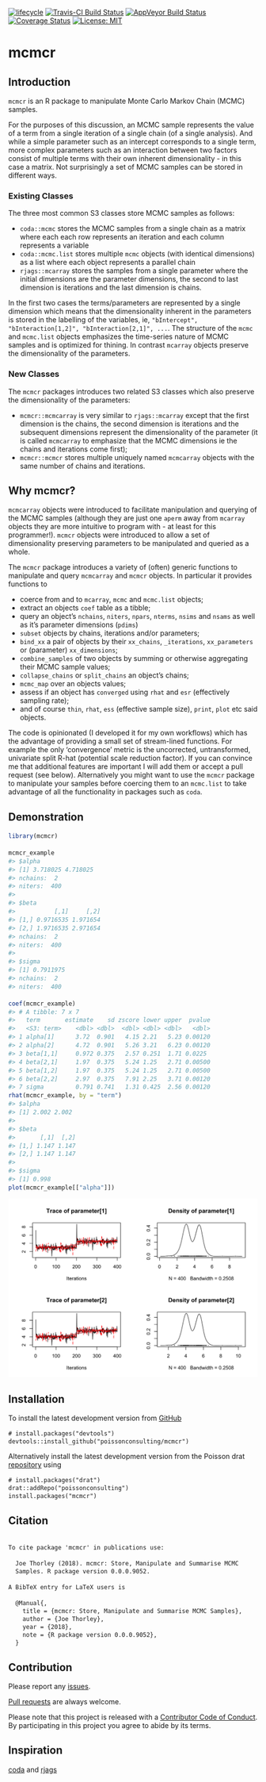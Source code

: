 
<!-- README.md is generated from README.Rmd. Please edit that file -->

[![lifecycle](https://img.shields.io/badge/lifecycle-maturing-blue.svg)](https://www.tidyverse.org/lifecycle/#maturing)
[![Travis-CI Build
Status](https://travis-ci.org/poissonconsulting/mcmcr.svg?branch=master)](https://travis-ci.org/poissonconsulting/mcmcr)
[![AppVeyor Build
Status](https://ci.appveyor.com/api/projects/status/github/poissonconsulting/mcmcr?branch=master&svg=true)](https://ci.appveyor.com/project/poissonconsulting/mcmcr)
[![Coverage
Status](https://img.shields.io/codecov/c/github/poissonconsulting/mcmcr/master.svg)](https://codecov.io/github/poissonconsulting/mcmcr?branch=master)
[![License:
MIT](https://img.shields.io/badge/License-MIT-green.svg)](https://opensource.org/licenses/MIT)

# mcmcr

## Introduction

`mcmcr` is an R package to manipulate Monte Carlo Markov Chain (MCMC)
samples.

For the purposes of this discussion, an MCMC sample represents the value
of a term from a single iteration of a single chain (of a single
analysis). And while a simple parameter such as an intercept corresponds
to a single term, more complex parameters such as an interaction between
two factors consist of multiple terms with their own inherent
dimensionality - in this case a matrix. Not surprisingly a set of MCMC
samples can be stored in different ways.

### Existing Classes

The three most common S3 classes store MCMC samples as follows:

  - `coda::mcmc` stores the MCMC samples from a single chain as a matrix
    where each each row represents an iteration and each column
    represents a variable
  - `coda::mcmc.list` stores multiple `mcmc` objects (with identical
    dimensions) as a list where each object represents a parallel chain
  - `rjags::mcarray` stores the samples from a single parameter where
    the initial dimensions are the parameter dimensions, the second to
    last dimension is iterations and the last dimension is chains.

In the first two cases the terms/parameters are represented by a single
dimension which means that the dimensionality inherent in the parameters
is stored in the labelling of the variables, ie, `"bIntercept",
"bInteraction[1,2]", "bInteraction[2,1]", ...`. The structure of the
`mcmc` and `mcmc.list` objects emphasizes the time-series nature of MCMC
samples and is optimized for thining. In contrast `mcarray` objects
preserve the dimensionality of the parameters.

### New Classes

The `mcmcr` packages introduces two related S3 classes which also
preserve the dimensionality of the parameters:

  - `mcmcr::mcmcarray` is very similar to `rjags::mcarray` except that
    the first dimension is the chains, the second dimension is
    iterations and the subsequent dimensions represent the
    dimensionality of the parameter (it is called `mcmcarray` to
    emphasize that the MCMC dimensions ie the chains and iterations come
    first);
  - `mcmcr::mcmcr` stores multiple uniquely named `mcmcarray` objects
    with the same number of chains and iterations.

## Why mcmcr?

`mcmcarray` objects were introduced to facilitate manipulation and
querying of the MCMC samples (although they are just one `aperm` away
from `mcarray` objects they are more intuitive to program with - at
least for this programmer\!). `mcmcr` objects were introduced to allow a
set of dimensionality preserving parameters to be manipulated and
queried as a whole.

The `mcmcr` package introduces a variety of (often) generic functions to
manipulate and query `mcmcarray` and `mcmcr` objects. In particular it
provides functions to

  - coerce from and to `mcarray`, `mcmc` and `mcmc.list` objects;
  - extract an objects `coef` table as a tibble;
  - query an object’s `nchains`, `niters`, `npars`, `nterms`, `nsims`
    and `nsams` as well as it’s parameter dimensions (`pdims`)
  - `subset` objects by chains, iterations and/or parameters;
  - `bind_xx` a pair of objects by their `xx_chains`, `_iterations`,
    `xx_parameters` or (parameter) `xx_dimensions`;
  - `combine_samples` of two objects by summing or otherwise aggregating
    their MCMC sample values;
  - `collapse_chains` or `split_chains` an object’s chains;
  - `mcmc_map` over an objects values;
  - assess if an object has `converged` using `rhat` and `esr`
    (effectively sampling rate);
  - and of course `thin`, `rhat`, `ess` (effective sample size),
    `print`, `plot` etc said objects.

The code is opinionated (I developed it for my own workflows) which has
the advantage of providing a small set of stream-lined functions. For
example the only ‘convergence’ metric is the uncorrected, untransformed,
univariate split R-hat (potential scale reduction factor). If you can
convince me that additional features are important I will add them or
accept a pull request (see below). Alternatively you might want to use
the `mcmcr` package to manipulate your samples before coercing them to
an `mcmc.list` to take advantage of all the functionality in packages
such as `coda`.

## Demonstration

``` r
library(mcmcr)

mcmcr_example
#> $alpha
#> [1] 3.718025 4.718025
#> nchains:  2 
#> niters:  400 
#> 
#> $beta
#>           [,1]     [,2]
#> [1,] 0.9716535 1.971654
#> [2,] 1.9716535 2.971654
#> nchains:  2 
#> niters:  400 
#> 
#> $sigma
#> [1] 0.7911975
#> nchains:  2 
#> niters:  400

coef(mcmcr_example)
#> # A tibble: 7 x 7
#>   term       estimate    sd zscore lower upper  pvalue
#>   <S3: term>    <dbl> <dbl>  <dbl> <dbl> <dbl>   <dbl>
#> 1 alpha[1]      3.72  0.901   4.15 2.21   5.23 0.00120
#> 2 alpha[2]      4.72  0.901   5.26 3.21   6.23 0.00120
#> 3 beta[1,1]     0.972 0.375   2.57 0.251  1.71 0.0225 
#> 4 beta[2,1]     1.97  0.375   5.24 1.25   2.71 0.00500
#> 5 beta[1,2]     1.97  0.375   5.24 1.25   2.71 0.00500
#> 6 beta[2,2]     2.97  0.375   7.91 2.25   3.71 0.00120
#> 7 sigma         0.791 0.741   1.31 0.425  2.56 0.00120
rhat(mcmcr_example, by = "term")
#> $alpha
#> [1] 2.002 2.002
#> 
#> $beta
#>       [,1]  [,2]
#> [1,] 1.147 1.147
#> [2,] 1.147 1.147
#> 
#> $sigma
#> [1] 0.998
plot(mcmcr_example[["alpha"]])
```

![](tools/README-unnamed-chunk-2-1.png)<!-- -->

## Installation

To install the latest development version from
[GitHub](https://github.com/poissonconsulting/mcmcr)

    # install.packages("devtools")
    devtools::install_github("poissonconsulting/mcmcr")

Alternatively install the latest development version from the Poisson
drat [repository](https://github.com/poissonconsulting/drat) using

    # install.packages("drat")
    drat::addRepo("poissonconsulting")
    install.packages("mcmcr")

## Citation

``` 

To cite package 'mcmcr' in publications use:

  Joe Thorley (2018). mcmcr: Store, Manipulate and Summarise MCMC
  Samples. R package version 0.0.0.9052.

A BibTeX entry for LaTeX users is

  @Manual{,
    title = {mcmcr: Store, Manipulate and Summarise MCMC Samples},
    author = {Joe Thorley},
    year = {2018},
    note = {R package version 0.0.0.9052},
  }
```

## Contribution

Please report any
[issues](https://github.com/poissonconsulting/mcmcr/issues).

[Pull requests](https://github.com/poissonconsulting/mcmcr/pulls) are
always welcome.

Please note that this project is released with a [Contributor Code of
Conduct](CONDUCT.md). By participating in this project you agree to
abide by its terms.

## Inspiration

[coda](https://github.com/cran/coda) and
[rjags](https://github.com/cran/rjags)
